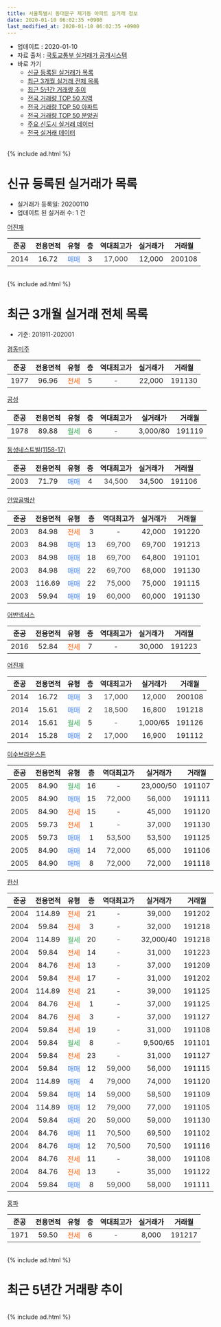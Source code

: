 ```yaml
---
title: 서울특별시 동대문구 제기동 아파트 실거래 정보
date: 2020-01-10 06:02:35 +0900
last_modified_at: 2020-01-10 06:02:35 +0900
---
```


* 업데이트 : 2020-01-10
* 자료 출처 : [국토교통부 실거래가 공개시스템](http://rt.molit.go.kr)
* 바로 가기
    * [신규 등록된 실거래가 목록](#신규-등록된-실거래가-목록)
    * [최근 3개월 실거래 전체 목록](#최근-3개월-실거래-전체-목록)
    * [최근 5년간 거래량 추이](#최근-5년간-거래량-추이)
    * [전국 거래량 TOP 50 지역](https://inasie.github.io/apt-trade-info/최근-3개월-전국에서-가장-거래가-많이-발생한-지역)
    * [전국 거래량 TOP 50 아파트](https://inasie.github.io/apt-trade-info/최근-3개월-전국에서-가장-거래가-많이-발생한-아파트)
    * [전국 거래량 TOP 50 분양권](https://inasie.github.io/apt-trade-info/최근-3개월-전국에서-가장-거래가-많이-발생한-분양권)
    * [주요 신도시 실거래 데이터](https://inasie.github.io/apt-trade-info/주요-신도시)
    * [전국 실거래 데이터](https://inasie.github.io/apt-trade-info/전국)
<br>
{% include ad.html %}
<br>

# 신규 등록된 실거래가 목록
* 실거래가 등록일: 20200110
* 업데이트 된 실거래 수: 1 건


[어진재](https://search.naver.com/search.naver?query=%EC%84%9C%EC%9A%B8%ED%8A%B9%EB%B3%84%EC%8B%9C+%EB%8F%99%EB%8C%80%EB%AC%B8%EA%B5%AC+%EC%A0%9C%EA%B8%B0%EB%8F%99+%EC%96%B4%EC%A7%84%EC%9E%AC)

|준공|전용면적|유형|층|역대최고가|실거래가|거래월|
|:---:|:---:|:---:|:---:|:---:|:---:|:---:|
|2014|16.72|<span style="color:#4285f3">매매</span>|3|<span style="color:#444444">17,000</span>|12,000|200108|


<br>
{% include ad.html %}
<br>

# 최근 3개월 실거래 전체 목록
* 기준: 201911-202001


[경동미주](https://search.naver.com/search.naver?query=%EC%84%9C%EC%9A%B8%ED%8A%B9%EB%B3%84%EC%8B%9C+%EB%8F%99%EB%8C%80%EB%AC%B8%EA%B5%AC+%EC%A0%9C%EA%B8%B0%EB%8F%99+%EA%B2%BD%EB%8F%99%EB%AF%B8%EC%A3%BC)

|준공|전용면적|유형|층|역대최고가|실거래가|거래월|
|:---:|:---:|:---:|:---:|:---:|:---:|:---:|
|1977|96.96|<span style="color:#ff5a00">전세</span>|5|<span style="color:#444444">-</span>|22,000|191130|

[공성](https://search.naver.com/search.naver?query=%EC%84%9C%EC%9A%B8%ED%8A%B9%EB%B3%84%EC%8B%9C+%EB%8F%99%EB%8C%80%EB%AC%B8%EA%B5%AC+%EC%A0%9C%EA%B8%B0%EB%8F%99+%EA%B3%B5%EC%84%B1)

|준공|전용면적|유형|층|역대최고가|실거래가|거래월|
|:---:|:---:|:---:|:---:|:---:|:---:|:---:|
|1978|89.88|<span style="color:#34a853">월세</span>|6|<span style="color:#444444">-</span>|3,000/80|191119|

[동성네스트빌(1158-17)](https://search.naver.com/search.naver?query=%EC%84%9C%EC%9A%B8%ED%8A%B9%EB%B3%84%EC%8B%9C+%EB%8F%99%EB%8C%80%EB%AC%B8%EA%B5%AC+%EC%A0%9C%EA%B8%B0%EB%8F%99+%EB%8F%99%EC%84%B1%EB%84%A4%EC%8A%A4%ED%8A%B8%EB%B9%8C%281158-17%29)

|준공|전용면적|유형|층|역대최고가|실거래가|거래월|
|:---:|:---:|:---:|:---:|:---:|:---:|:---:|
|2003|71.79|<span style="color:#4285f3">매매</span>|4|<span style="color:#444444">34,500</span>|34,500|191106|

[안암골벽산](https://search.naver.com/search.naver?query=%EC%84%9C%EC%9A%B8%ED%8A%B9%EB%B3%84%EC%8B%9C+%EB%8F%99%EB%8C%80%EB%AC%B8%EA%B5%AC+%EC%A0%9C%EA%B8%B0%EB%8F%99+%EC%95%88%EC%95%94%EA%B3%A8%EB%B2%BD%EC%82%B0)

|준공|전용면적|유형|층|역대최고가|실거래가|거래월|
|:---:|:---:|:---:|:---:|:---:|:---:|:---:|
|2003|84.98|<span style="color:#ff5a00">전세</span>|3|<span style="color:#444444">-</span>|42,000|191220|
|2003|84.98|<span style="color:#4285f3">매매</span>|13|<span style="color:#444444">69,700</span>|69,700|191213|
|2003|84.98|<span style="color:#4285f3">매매</span>|18|<span style="color:#444444">69,700</span>|64,800|191101|
|2003|84.98|<span style="color:#4285f3">매매</span>|22|<span style="color:#444444">69,700</span>|68,000|191130|
|2003|116.69|<span style="color:#4285f3">매매</span>|22|<span style="color:#444444">75,000</span>|75,000|191115|
|2003|59.94|<span style="color:#4285f3">매매</span>|19|<span style="color:#444444">60,000</span>|60,000|191130|

[어반넥서스](https://search.naver.com/search.naver?query=%EC%84%9C%EC%9A%B8%ED%8A%B9%EB%B3%84%EC%8B%9C+%EB%8F%99%EB%8C%80%EB%AC%B8%EA%B5%AC+%EC%A0%9C%EA%B8%B0%EB%8F%99+%EC%96%B4%EB%B0%98%EB%84%A5%EC%84%9C%EC%8A%A4)

|준공|전용면적|유형|층|역대최고가|실거래가|거래월|
|:---:|:---:|:---:|:---:|:---:|:---:|:---:|
|2016|52.84|<span style="color:#ff5a00">전세</span>|7|<span style="color:#444444">-</span>|30,000|191223|

[어진재](https://search.naver.com/search.naver?query=%EC%84%9C%EC%9A%B8%ED%8A%B9%EB%B3%84%EC%8B%9C+%EB%8F%99%EB%8C%80%EB%AC%B8%EA%B5%AC+%EC%A0%9C%EA%B8%B0%EB%8F%99+%EC%96%B4%EC%A7%84%EC%9E%AC)

|준공|전용면적|유형|층|역대최고가|실거래가|거래월|
|:---:|:---:|:---:|:---:|:---:|:---:|:---:|
|2014|16.72|<span style="color:#4285f3">매매</span>|3|<span style="color:#444444">17,000</span>|12,000|200108|
|2014|15.61|<span style="color:#4285f3">매매</span>|2|<span style="color:#444444">18,500</span>|16,800|191218|
|2014|15.61|<span style="color:#34a853">월세</span>|5|<span style="color:#444444">-</span>|1,000/65|191126|
|2014|15.28|<span style="color:#4285f3">매매</span>|2|<span style="color:#444444">17,000</span>|16,900|191112|

[이수브라운스톤](https://search.naver.com/search.naver?query=%EC%84%9C%EC%9A%B8%ED%8A%B9%EB%B3%84%EC%8B%9C+%EB%8F%99%EB%8C%80%EB%AC%B8%EA%B5%AC+%EC%A0%9C%EA%B8%B0%EB%8F%99+%EC%9D%B4%EC%88%98%EB%B8%8C%EB%9D%BC%EC%9A%B4%EC%8A%A4%ED%86%A4)

|준공|전용면적|유형|층|역대최고가|실거래가|거래월|
|:---:|:---:|:---:|:---:|:---:|:---:|:---:|
|2005|84.90|<span style="color:#34a853">월세</span>|16|<span style="color:#444444">-</span>|23,000/50|191107|
|2005|84.90|<span style="color:#4285f3">매매</span>|15|<span style="color:#444444">72,000</span>|56,000|191111|
|2005|84.90|<span style="color:#ff5a00">전세</span>|15|<span style="color:#444444">-</span>|45,000|191120|
|2005|59.73|<span style="color:#ff5a00">전세</span>|1|<span style="color:#444444">-</span>|37,000|191130|
|2005|59.73|<span style="color:#4285f3">매매</span>|1|<span style="color:#444444">53,500</span>|53,500|191125|
|2005|84.90|<span style="color:#4285f3">매매</span>|14|<span style="color:#444444">72,000</span>|65,000|191106|
|2005|84.90|<span style="color:#4285f3">매매</span>|8|<span style="color:#444444">72,000</span>|72,000|191118|

[한신](https://search.naver.com/search.naver?query=%EC%84%9C%EC%9A%B8%ED%8A%B9%EB%B3%84%EC%8B%9C+%EB%8F%99%EB%8C%80%EB%AC%B8%EA%B5%AC+%EC%A0%9C%EA%B8%B0%EB%8F%99+%ED%95%9C%EC%8B%A0)

|준공|전용면적|유형|층|역대최고가|실거래가|거래월|
|:---:|:---:|:---:|:---:|:---:|:---:|:---:|
|2004|114.89|<span style="color:#ff5a00">전세</span>|21|<span style="color:#444444">-</span>|39,000|191202|
|2004|59.84|<span style="color:#ff5a00">전세</span>|3|<span style="color:#444444">-</span>|32,000|191218|
|2004|114.89|<span style="color:#34a853">월세</span>|20|<span style="color:#444444">-</span>|32,000/40|191218|
|2004|59.84|<span style="color:#ff5a00">전세</span>|14|<span style="color:#444444">-</span>|31,000|191223|
|2004|84.76|<span style="color:#ff5a00">전세</span>|13|<span style="color:#444444">-</span>|37,000|191209|
|2004|59.84|<span style="color:#ff5a00">전세</span>|17|<span style="color:#444444">-</span>|31,000|191202|
|2004|114.89|<span style="color:#ff5a00">전세</span>|21|<span style="color:#444444">-</span>|39,000|191125|
|2004|84.76|<span style="color:#ff5a00">전세</span>|1|<span style="color:#444444">-</span>|37,000|191125|
|2004|84.76|<span style="color:#ff5a00">전세</span>|3|<span style="color:#444444">-</span>|37,000|191127|
|2004|59.84|<span style="color:#ff5a00">전세</span>|19|<span style="color:#444444">-</span>|31,000|191108|
|2004|59.84|<span style="color:#34a853">월세</span>|8|<span style="color:#444444">-</span>|9,500/65|191101|
|2004|59.84|<span style="color:#ff5a00">전세</span>|23|<span style="color:#444444">-</span>|31,000|191127|
|2004|59.84|<span style="color:#4285f3">매매</span>|12|<span style="color:#444444">59,000</span>|56,000|191115|
|2004|114.89|<span style="color:#4285f3">매매</span>|4|<span style="color:#444444">79,000</span>|74,000|191120|
|2004|59.84|<span style="color:#4285f3">매매</span>|14|<span style="color:#444444">59,000</span>|58,500|191109|
|2004|114.89|<span style="color:#4285f3">매매</span>|12|<span style="color:#444444">79,000</span>|77,000|191105|
|2004|59.84|<span style="color:#4285f3">매매</span>|20|<span style="color:#444444">59,000</span>|59,000|191130|
|2004|84.76|<span style="color:#4285f3">매매</span>|11|<span style="color:#444444">70,500</span>|69,500|191102|
|2004|84.76|<span style="color:#4285f3">매매</span>|12|<span style="color:#444444">70,500</span>|70,500|191116|
|2004|84.76|<span style="color:#ff5a00">전세</span>|11|<span style="color:#444444">-</span>|38,000|191108|
|2004|84.76|<span style="color:#ff5a00">전세</span>|13|<span style="color:#444444">-</span>|35,000|191122|
|2004|59.84|<span style="color:#4285f3">매매</span>|8|<span style="color:#444444">59,000</span>|58,000|191111|


<script async src="//pagead2.googlesyndication.com/pagead/js/adsbygoogle.js"></script>
<!-- 기본 -->
<ins class="adsbygoogle"
     style="display:block"
     data-ad-client="ca-pub-2446590836940007"
     data-ad-slot="1659523306"
     data-ad-format="auto"
     data-full-width-responsive="true"></ins>
<script>
(adsbygoogle = window.adsbygoogle || []).push({});
</script>


[홍파](https://search.naver.com/search.naver?query=%EC%84%9C%EC%9A%B8%ED%8A%B9%EB%B3%84%EC%8B%9C+%EB%8F%99%EB%8C%80%EB%AC%B8%EA%B5%AC+%EC%A0%9C%EA%B8%B0%EB%8F%99+%ED%99%8D%ED%8C%8C)

|준공|전용면적|유형|층|역대최고가|실거래가|거래월|
|:---:|:---:|:---:|:---:|:---:|:---:|:---:|
|1971|59.50|<span style="color:#ff5a00">전세</span>|6|<span style="color:#444444">-</span>|8,000|191217|


<br>
{% include ad.html %}
<br>

# 최근 5년간 거래량 추이


<div style="width:100%;">
    <canvas id="deal_progress" height="200"></canvas>
</div>

<script>
new Chart(document.getElementById("deal_progress"), {
    type: 'line',
    data: {
        labels: ['201501','201502','201503','201504','201505','201506','201507','201508','201509','201510','201511','201512','201601','201602','201603','201604','201605','201606','201607','201608','201609','201610','201611','201612','201701','201702','201703','201704','201705','201706','201707','201708','201709','201710','201711','201712','201801','201802','201803','201804','201805','201806','201807','201808','201809','201810','201811','201812','201901','201902','201903','201904','201905','201906','201907','201908','201909','201910','201911','201912','202001'],
        datasets: [{
            label: '매매',
            pointRadius: 1,
            data: [21, 19, 30, 35, 16, 15, 29, 20, 19, 9, 13, 23, 9, 15, 24, 18, 19, 24, 29, 22, 16, 26, 11, 8, 11, 10, 7, 11, 13, 17, 25, 16, 10, 8, 13, 17, 24, 17, 20, 8, 5, 13, 11, 18, 10, 4, 1, 3, 4, 7, 2, 2, 9, 10, 16, 12, 13, 26, 18, 2, 1],
            borderColor: "rgba(255, 201, 14, 1)",
            backgroundColor: "rgba(255, 201, 14, 0.5)",
            fill: false,
            lineTension: 0
        },{
            label: '전월세',
            pointRadius: 1,
            data: [15, 18, 21, 19, 13, 20, 15, 22, 13, 18, 10, 21, 15, 15, 12, 16, 14, 6, 7, 17, 11, 20, 11, 20, 16, 14, 20, 16, 14, 12, 15, 15, 11, 15, 17, 15, 24, 18, 18, 14, 7, 17, 10, 10, 8, 30, 18, 16, 20, 7, 20, 9, 5, 14, 12, 13, 15, 20, 14, 9, 0],
            borderColor: "rgba(0, 141, 185, 1)",
            backgroundColor: "rgba(0, 141, 185, 0.5)",
            fill: false,
            lineTension: 0
        }
        ]
    },
    options: {
        responsive: true,
        title: {
            display: false
        },
        tooltips: {
            mode: 'index',
            intersect: false
        },
        hover: {
            mode: 'nearest',
            intersect: true
        },
        scales: {
            xAxes: [{
                display: true,
                scaleLabel: {
                    display: true,
                    labelString: '년/월'
                }
            }],
            yAxes: [{
                display: true,
                ticks: {
                    suggestedMin: 0,
                },
                scaleLabel: {
                    display: true,
                    labelString: '실거래 수'
                }
            }]
        }
    }
});

</script>


<br>
{% include ad.html %}
<br>

